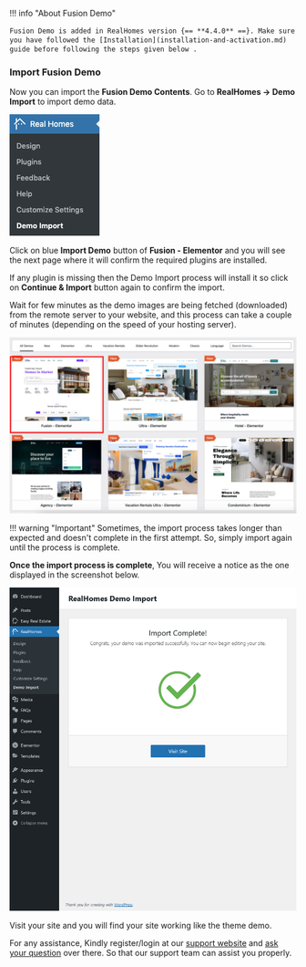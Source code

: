 !!! info "About Fusion Demo"

    Fusion Demo is added in RealHomes version {== **4.4.0** ==}. Make sure you have followed the [Installation](installation-and-activation.md) guide before following the steps given below .

### **Import Fusion Demo**

Now you can import the **Fusion Demo Contents**. Go to **RealHomes → Demo Import** to import demo data.

![Screenshot](images/import-demo/import-demo-data.png)

Click on blue **Import Demo** button of **Fusion - Elementor** and you will see the next page where it will confirm the required plugins are installed.

If any plugin is missing then the Demo Import process will install it so click on **Continue & Import** button again to confirm the import.

Wait for few minutes as the demo images are being fetched (downloaded) from the remote server to your website, and this process can take a couple of minutes (depending on the speed of your hosting server).

![Screenshot](images/ultra/fusion-demo-import.png)

!!! warning "Important"
    Sometimes, the import process takes longer than expected and doesn't complete in the first attempt. So, simply import again until the process is complete.

**Once the import process is complete**, You will receive a notice as the one displayed in the screenshot below.

![Screenshot](images/import-demo/all-done.png)

Visit your site and you will find your site working like the theme demo.

For any assistance, Kindly register/login at our [support website](https://support.inspirythemes.com/login-register/) and [ask your question](https://support.inspirythemes.com/ask-question/) over there. So that our support team can assist you properly.